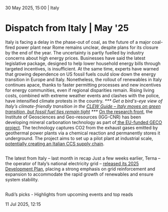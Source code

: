 30 May 2025, 15:00
| 
Italy
# Dispatch from Italy | May '25
Italy is facing a delay in the phase-out of coal, as the future of a major coal-fired power plant near Rome remains unclear, despite plans for its closure by the end of the year. The uncertainty is partly fuelled by industry concerns about high energy prices. Businesses have said the latest legislative package, designed to help lower household energy bills through targeted incentives, is insufficient. At the same time, experts have warned that growing dependence on US fossil fuels could slow down the energy transition in Europe and Italy. Nonetheless, the rollout of renewables in Italy continues apace, thanks to faster permitting processes and new incentives for energy communities, even if regional disparities remain. Rising living costs, combined with extreme weather events and clashes with the police, have intensified climate protests in the country.
__***_ Get a bird's-eye view of Italy’s climate-friendly transition in the [CLEW Guide – Italy moves on green transition, but fossil fuel ties remain tight](https://www.cleanenergywire.org/factsheets/clew-guide-italy-moves-green-transition-fossil-ties-remain-tight) _***__
[On the research front](https://www.igg.cnr.it/ricerche/progetti-finanziati/geco), the Institute of Geosciences and Geo-resources (IGG-CNR) has been developing mineral carbonation technology as part of[ the EU-funded GECO project](https://geco-h2020.eu/). The technology captures CO2 from the exhaust gases emitted by geothermal power plants via a chemical reaction and permanently stores it underground. The project aims to set up a pilot plant at industrial scale, [potentially creating an Italian CCS supply chain](https://www.lescienze.it/news/2025/03/17/news/italia_cattura_carbonio-18692361/).


## 
The latest from Italy – last month in recap
Just a few weeks earlier, Terna – the operator of Italy’s national electricity grid – [ released its 2025 Development Plan](https://www.terna.it/it/media/comunicati-stampa/dettaglio/piano-sviluppo-2025), placing a strong emphasis on grid reinforcement and expansion to accommodate the rapid growth of renewables and ensure system stability.


## 
Rudi’s picks - Highlights from upcoming events and top reads


11 Jul 2025, 12:15